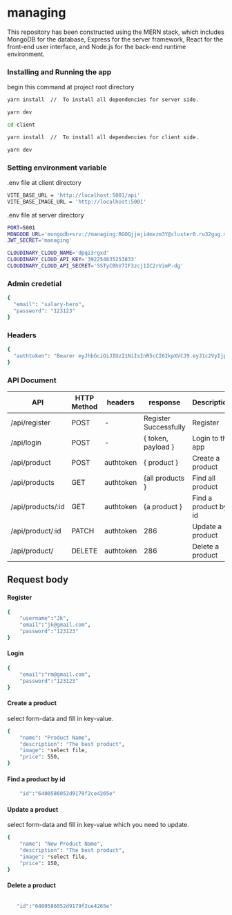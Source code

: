 # managing

This repository has been constructed using the MERN stack, which includes MongoDB for the database, Express for the server framework, React for the front-end user interface, and Node.js for the back-end runtime environment.

### Installing and Running the app

begin this command at project root directory

```bash
yarn install  //  To install all dependencies for server side.

yarn dev

cd client

yarn install  //  To install all dependencies for client side.

yarn dev

```

### Setting environment variable
.env file at client directory
```bash
VITE_BASE_URL = 'http://localhost:5001/api'
VITE_BASE_IMAGE_URL = 'http://localhost:5001'
```
.env file at server directory
```bash
PORT=5001
MONGODB_URL='mongodb+srv://managing:RGOQjjeji4mxzm3Y@cluster0.ru32gug.mongodb.net/?retryWrites=true&w=majority'
JWT_SECRET='managing'

CLOUDINARY_CLOUD_NAME='dpqi3rgxd'
CLOUDINARY_CLOUD_API_KEY='392254835253833'
CLOUDINARY_CLOUD_API_SECRET='SSTyCBhV7IF3zcj1IC2rVimP-dg'
```

### Admin credetial

```bash
{
  "email": "salary-hero",
  "password": "123123"
}
```

### Headers

```bash
{
  "authtoken": "Bearer eyJhbGciOiJIUzI1NiIsInR5cCI6IkpXVCJ9.eyJ1c2VyIjp7ImlkIjoiNjQwMDE4ODY4MTE3NjRiYzgxZGI1ODZlIiwicm9sZSI6ImFkbWluIn0sImlhdCI6MTY3Nzc2ODk5MiwiZXhwIjoxNjc3ODEyMTkyfQ.6MI8SnFWmhq-KHv584dKbmQ0tozIYnF-ues1MAnLWxE",
}
```

### API Document

| API               | HTTP Method | headers   | response              | Description          |
| ----------------- | ----------- | --------- | --------------------- | -------------------- |
| /api/register     | POST        | -         | Register Successfully | Register             |
| /api/login        | POST        | -         | { token, payload }    | Login to the app     |
| /api/product      | POST        | authtoken | { product }           | Create a product     |
| /api/products     | GET         | authtoken | {all products }       | Find all product     |
| /api/products/:id | GET         | authtoken | {a product }          | Find a product by id |
| /api/product/:id  | PATCH       | authtoken | 286                   | Update a product     |
| /api/product/     | DELETE      | authtoken | 286                   | Delete a product     |

## Request body

#### Register

```bash
{
    "username":"Jk",
    "email":"jk@gmail.com",
    "password":"123123"
}
```

#### Login

```bash
{
    "email":"rm@gmail.com",
    "password":"123123"
}
```

#### Create a product
select form-data and fill in key-value.
```bash
{
    "name": "Product Name",
    "description": "The best product",
    "image": *select file,
    "price": 550,
}
```

#### Find a product by id

```bash
    "id":"6400586052d9179f2ce4265e"
```

#### Update a product
select form-data and fill in key-value which you need to update.
```bash
{
    "name": "New Product Name",
    "description": "The best product",
    "image": *select file,
    "price": 150,
}
```

#### Delete a product

```bash

   "id":"6400586052d9179f2ce4265e"

```
